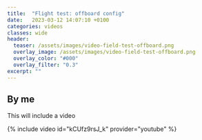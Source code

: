 ```yaml
---
title:  "Flight test: offboard config"
date:   2023-03-12 14:07:10 +0100
categories: videos
classes: wide
header:
  teaser: /assets/images/video-field-test-offboard.png
  overlay_image: /assets/images/video-field-test-offboard.png
  overlay_color: "#000"
  overlay_filter: "0.3"
excerpt: ""
---
```

## By me
This will include a video

{% include video id="kCUfz9rsJ_k" provider="youtube" %}